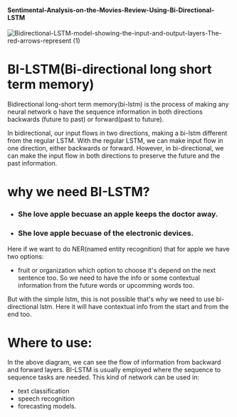 #### Sentimental-Analysis-on-the-Movies-Review-Using-Bi-Directional-LSTM



![Bidirectional-LSTM-model-showing-the-input-and-output-layers-The-red-arrows-represent (1)](https://user-images.githubusercontent.com/92606737/204677363-2127cba1-7257-465a-b6d8-8c3fd1982428.png)



# BI-LSTM(Bi-directional long short term memory)
Bidirectional long-short term memory(bi-lstm) is the process of making any neural network o have the sequence information in both directions backwards (future to past) or forward(past to future). 

In bidirectional, our input flows in two directions, making a bi-lstm different from the regular LSTM. With the regular LSTM, we can make input flow in one direction, either backwards or forward. However, in bi-directional, we can make the input flow in both directions to preserve the future and the past information.


# why we need BI-LSTM?


- ### She love apple becuase an apple keeps the doctor away.
- ### She love apple becuase of the electronic devices.

Here if we want to do NER(named entity recognition) that for apple we have two options:
- fruit or organization
which option to choose it's depend on the next sentence too. So we need to have the info or some contextual information from the future words or upcomming words too.

But with the simple lstm, this is not possible that's why we need to use bi-directional lstm. Here it will have contextual info from the start and from the end too.



# Where to use:

In the above diagram, we can see the flow of information from backward and forward layers. BI-LSTM is usually employed where the sequence to sequence tasks are needed.  This kind of network can be used in:
-  text classification
-  speech recognition 
-  forecasting models. 
